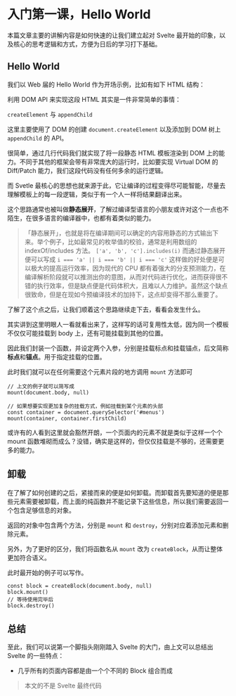 # 入门第一课，Hello World

本篇文章主要的讲解内容是如何快速的让我们建立起对 Svelte 最开始的印象，以及核心的思考逻辑和方式，方便为日后的学习打下基础。

## Hello World

我们以 Web 届的 Hello World 作为开场示例，比如有如下 HTML 结构：

<md-code ref="01-001.html"></md-code>

利用 DOM API 来实现这段 HTML 其实是一件非常简单的事情：

<md-code ref="01-002.ts"></md-code>

<md-note type="preknowledge">

<md-note-title link="https://developer.mozilla.org/en-US/docs/Web/API/HTML_DOM_API">

`createElement` 与 `appendChild`

</md-note-title>

这里主要使用了 DOM 的创建 `document.createElement` 以及添加到 DOM 树上 `appendChild` 的 API。

</md-note>

很简单，通过几行代码我们就实现了将一段静态 HTML 模板渲染到 DOM 上的能力。不同于其他的框架会带有非常庞大的运行时，比如要实现 Virtual DOM 的 Diff/Patch 能力，我们这段代码没有任何多余的运行逻辑。

而 Svetle 最核心的思想也就来源于此，它让编译的过程变得尽可能智能，尽量去理解模板上的每一段逻辑，类似于有一个人一样将结果翻译出来。

这个思路通常也被叫做**静态展开**，了解过编译型语言的小朋友或许对这个一点也不陌生，在很多语言的编译器中，也都有着类似的能力。

> 「静态展开」，也就是将在编译期间可以确定的内容用静态的方式输出下来。举个例子，比如最常见的枚举值的校验，通常是利用数组的 indexOf/includes 方法。 `['a', 'b', 'c'].includes(i)` 而通过静态展开便可以写成 `i === 'a' || i === 'b' || i === 'c'` 这样做的好处便是可以极大的提高运行效率，因为现代的 CPU 都有着强大的分支预测能力，在编译解析阶段就可以推测出你的意图，从而对代码进行优化，进而获得很不错的执行效率，但是缺点便是代码体积大，且难以人力维护。虽然这个缺点很致命，但是在现如今预编译技术的加持下，这点却变得不那么重要了。

了解了这个点之后，让我们顺着这个思路继续走下去，看看会发生什么。

其实讲到这里明眼人一看就看出来了，这样写的话可复用性太低，因为同一个模板不仅仅可能挂载到 body 上，还有可能挂载到其他的位置。

因此我们封装一个函数，并设定两个入参，分别是挂载标点和挂载锚点，后文简称**标点**和**锚点**。用于指定挂载的位置。

<md-code diff="01-002.ts,01-003.ts"></md-code>

此时我们就可以在任何需要这个元素片段的地方调用 `mount` 方法即可

```tsx
// 上文的例子就可以简写成
mount(document.body, null)

// 如果想要实现更加复杂的挂载方式，例如挂载到某个元素的头部
const container = document.querySelector('#menus')
mount(container, container.firstChild)
```

或许有的人看到这里就会豁然开朗，一个页面内的元素不就是类似于这样一个个 mount 函数堆砌而成么？没错，确实是这样的，但仅仅挂载是不够的，还需要更多的能力。

## 卸载

在了解了如何创建的之后，紧接而来的便是如何卸载。而卸载首先要知道的便是那些元素需要被卸载，而上面的纯函数并不能记录下这些信息，所以我们需要返回一个包含足够信息的对象。

<md-code diff="01-003.ts,01-004.ts"></md-code>

返回的对象中包含两个方法，分别是 `mount` 和 `destroy`，分别对应着添加元素和删除元素。

另外，为了更好的区分，我们将函数名从 `mount` 改为 `createBlock`，从而让整体更加符合语义。

此时最开始的例子可以写作。

```tsx
const block = createBlock(document.body, null)
block.mount()
// 等待使用完毕后
block.destroy()
```

## 总结

至此，我们可以说第一个脚指头刚刚踏入 Svelte 的大门，由上文可以总结出 Svelte 的一些特点：

- 几乎所有的页面内容都是由一个个不同的 Block 组合而成

> 本文的不是 Svelte 最终代码
